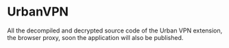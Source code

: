 # UrbanVPN
All the decompiled and decrypted source code of the Urban VPN extension, the browser proxy, soon the application will also be published.
